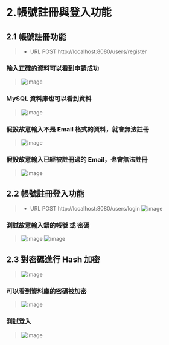 # 2.帳號註冊與登入功能
## 2.1 帳號註冊功能
> * URL POST http://localhost:8080/users/register
### 輸入正確的資料可以看到申請成功
> ![image](https://github.com/Ricky7737/Shopping-mall/assets/58324475/99d40d10-61d5-4cfd-ad84-1f6b52968f38)
### MySQL 資料庫也可以看到資料
> ![image](https://github.com/Ricky7737/Shopping-mall/assets/58324475/993b4e27-8a14-464b-ae11-4a9e5e531bda)
### 假設故意輸入不是 Email 格式的資料，就會無法註冊
> ![image](https://github.com/Ricky7737/Shopping-mall/assets/58324475/e171ec30-7164-4d0b-b33b-14e3e65bf36e)
### 假設故意輸入已經被註冊過的 Email，也會無法註冊
> ![image](https://github.com/Ricky7737/Shopping-mall/assets/58324475/08855c60-61f0-4740-8294-bf8b796a91db)
## 2.2 帳號註冊登入功能
> * URL POST http://localhost:8080/users/login
> ![image](https://github.com/Ricky7737/Shopping-mall/assets/58324475/f9c1bca0-b2b0-4c9f-a4e6-be9d70c7227f)
### 測試故意輸入錯的帳號 或 密碼
> ![image](https://github.com/Ricky7737/Shopping-mall/assets/58324475/306cb5f5-4482-4b9b-b82c-73332f05d5cf)
> ![image](https://github.com/Ricky7737/Shopping-mall/assets/58324475/37371fb8-83f4-4938-9bc4-af9261ecd498)
## 2.3 對密碼進行 Hash 加密
> ![image](https://github.com/Ricky7737/Shopping-mall/assets/58324475/c01adb56-6c39-466b-a7a0-7a55a1e7653d)
### 可以看到資料庫的密碼被加密
> ![image](https://github.com/Ricky7737/Shopping-mall/assets/58324475/fec998bb-31be-4e16-803a-7756f8a66fb0)
### 測試登入
> ![image](https://github.com/Ricky7737/Shopping-mall/assets/58324475/832a59ea-b524-4138-ab66-037bd4207d8b)
